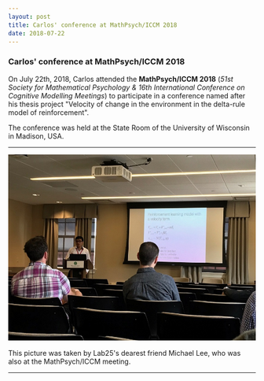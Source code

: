 ```yaml
---
layout: post
title: Carlos' conference at MathPsych/ICCM 2018
date: 2018-07-22
---
```


### Carlos' conference at MathPsych/ICCM 2018

On July 22th, 2018, Carlos attended the <b>MathPsych/ICCM 2018</b> (<i>51st Society for Mathematical Psychology & 16th International Conference on Cognitive Modelling Meetings</i>) to participate in a conference named after his thesis project "Velocity of change in the environment in the delta-rule model of reinforcement".

The conference was held at the State Room of the University of Wisconsin in Madison, USA.
__________  

![Alt text](/LabPictures/Carlos_Conf.jpeg)

This picture was taken by Lab25's dearest friend Michael Lee, who was also at the MathPsych/ICCM meeting.
___________  
